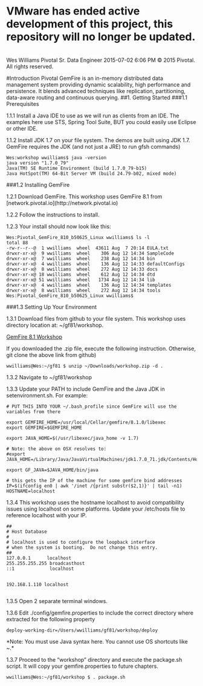 <h1> VMware has ended active development of this project, this repository will no longer be updated.</h1><br>Wes Williams  
Pivotal Sr. Data Engineer  
2015-07-02 6:06 PM  
© 2015 Pivotal. All rights reserved.  

#Introduction
Pivotal GemFire is an in-memory distributed data management system providing dynamic scalability, high performance and persistence. It blends advanced techniques like replication, partitioning, data-aware routing and continuous querying.
##1. Getting Started
###1.1	Prerequisites
<p>1.1.1 Install a Java IDE to use as we will run as clients from an IDE. The examples here use STS, Spring Tool Suite, BUT you could easily use Eclipse or other IDE.
<p>1.1.2	Install JDK 1.7 on your file system. The demos are built using JDK 1.7. GemFire requires the JDK (and not just a JRE) to run gfsh commands)
<pre><code>Wes:workshop wwilliams$ java -version
java version "1.7.0_79"
Java(TM) SE Runtime Environment (build 1.7.0_79-b15)
Java HotSpot(TM) 64-Bit Server VM (build 24.79-b02, mixed mode)</code></pre>

###1.2	Installing GemFire
<p>1.2.1	Download GemFire. This workshop uses GemFire 8.1 from [network.pivotal.io](http://network.pivotal.io)
<p>1.2.2	Follow the instructions to install.
<p>1.2.3	Your install should now look like this:
<pre><code>Wes:Pivotal_GemFire_810_b50625_Linux wwilliams$ ls -l
total 88
-rw-r--r--@  1 wwilliams  wheel  43611 Aug  7 20:14 EULA.txt
drwxr-xr-x@  9 wwilliams  wheel    306 Aug 12 14:34 SampleCode
drwxr-xr-x@  7 wwilliams  wheel    238 Aug 12 14:34 bin
drwxr-xr-x@  4 wwilliams  wheel    136 Aug 12 14:33 defaultConfigs
drwxr-xr-x@  8 wwilliams  wheel    272 Aug 12 14:33 docs
drwxr-xr-x@ 18 wwilliams  wheel    612 Aug 12 14:34 dtd
drwxr-xr-x@ 51 wwilliams  wheel   1734 Aug 12 14:34 lib
drwxr-xr-x@  4 wwilliams  wheel    136 Aug 12 14:34 templates
drwxr-xr-x@  8 wwilliams  wheel    272 Aug 12 14:34 tools
Wes:Pivotal_GemFire_810_b50625_Linux wwilliams$</code></pre>
 
###1.3	Setting Up Your Environment
<p>1.3.1	Download files from github to your file system.  This workshop uses directory location at: ~/gf81/workshop.

[GemFire 8.1 Workshop](https://github.com/wwilliams-pivotal/gf81_workshop)

<p>If you downloaded the .zip file, execute the following instruction. Otherwise, git clone the above link from github)
<pre><code>wwilliams@Wes:~/gf81 $ unzip ~/Downloads/workshop.zip -d .</code></pre>
<p>1.3.2	Navigate to ~/gf81/workshop
<p>1.3.3	Update your PATH to include GemFire and the Java JDK in setenvironment.sh. For example:

<pre><code># PUT THIS INTO YOUR ~/.bash_profile since GemFire will use the variables from there

export GEMFIRE_HOME=/usr/local/Cellar/gemfire/8.1.0/libexec
export GEMFIRE=$GEMFIRE_HOME

export JAVA_HOME=$(/usr/libexec/java_home -v 1.7)

# Note: the above on OSX resolves to:
#export JAVA_HOME=/Library/Java/JavaVirtualMachines/jdk1.7.0_71.jdk/Contents/Home

export GF_JAVA=$JAVA_HOME/bin/java

# this gets the IP of the machine for some gemfire bind addresses
IP=$(ifconfig en0 | awk '/inet /{print substr($2,1)}' | tail -n1)
HOSTNAME=localhost</code></pre>

<p>1.3.4	This workshop uses the hostname localhost to avoid compatibility issues using localhost on some platforms. Update your /etc/hosts file to reference localhost with your IP.
<pre><code>##
# Host Database
#
# localhost is used to configure the loopback interface
# when the system is booting.  Do not change this entry.
##
127.0.0.1 	   localhost
255.255.255.255 broadcasthost
::1             localhost

192.168.1.110 localhost</code></pre>
<p>1.3.5	Open 2 separate terminal windows.
<p>1.3.6	Edit ./config/gemfire.properties to include the correct directory where extracted for the following property
<code><pre>deploy-working-dir=/Users/wwilliams/gf81/workshop/deploy</code></pre>
<p>*Note: You must use Java syntax here. You cannot use OS shortcuts like ~.*
<p>1.3.7	Proceed to the “workshop” directory and execute the package.sh script. It will copy your gemfire.properties to future chapters.
<code><pre>wwilliams@Wes:~/gf81/workshop $ . package.sh</code></pre>

